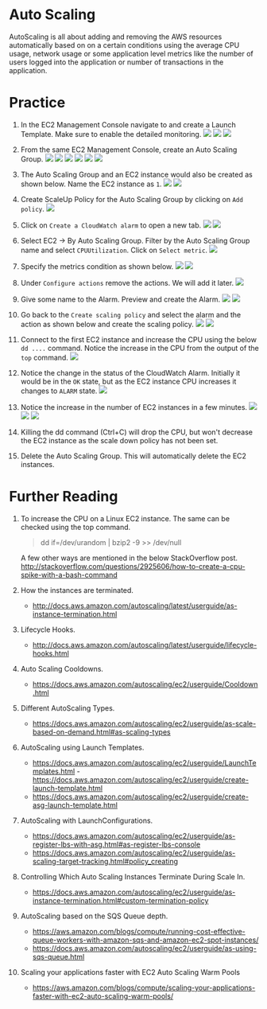 # Auto Scaling

AutoScaling is all about adding and removing the AWS resources automatically based on on a certain conditions using the average CPU usage, network usage or some application level metrics like the number of users logged into the application or number of transactions in the application.

# Practice

1. In the EC2 Management Console navigate to and create a Launch Template. Make sure to enable the detailed monitoring.
![](images/2021-04-21-13-00-22.png)
![](images/2021-04-21-13-04-17.png)
![](images/2021-04-21-13-05-32.png)

1. From the same EC2 Management Console, create an Auto Scaling Group.
![](images/2021-04-21-13-07-11.png)
![](images/2021-04-21-13-08-28.png)
![](images/2021-04-21-13-09-21.png)
![](images/2021-04-21-13-09-50.png)
![](images/2021-04-21-13-10-21.png)
![](images/2021-04-21-13-11-02.png)

1. The Auto Scaling Group and an EC2 instance would also be created as shown below. Name the EC2 instance as `1`.
![](images/2021-04-21-13-12-38.png)
![](images/2021-04-21-13-23-34.png)

1. Create ScaleUp Policy for the Auto Scaling Group by clicking on `Add policy`.
![](images/2021-04-21-13-24-52.png)

1. Click on `Create a CloudWatch alarm` to open a new tab.
![](images/2021-04-21-13-26-24.png)
![](images/2021-04-21-13-27-31.png)

1. Select EC2 -> By Auto Scaling Group. Filter by the Auto Scaling Group name and select `CPUUtilization`. Click on `Select metric`.
![](images/2021-04-21-13-29-36.png)

1. Specify the metrics condition as shown below.
![](images/2021-04-21-13-31-03.png)
![](images/2021-04-21-13-31-26.png)

1. Under `Configure actions` remove the actions. We will add it later.
![](images/2021-04-21-13-32-35.png)

1. Give some name to the Alarm. Preview and create the Alarm.
![](images/2021-04-21-13-33-26.png)
![](images/2021-04-21-13-34-51.png)

1. Go back to the `Create scaling policy` and select the alarm and the action as shown below and create the scaling policy.
![](images/2021-04-21-13-36-34.png)
![](images/2021-04-21-13-37-30.png)

1. Connect to the first EC2 instance and increase the CPU using the below `dd ....` command. Notice the increase in the CPU from the output of the `top` command.
![](images/2021-04-21-13-40-55.png)

1. Notice the change in the status of the CloudWatch Alarm. Initially it would be in the `OK` state, but as the EC2 instance CPU increases it changes to `ALARM` state. 
![](images/2021-04-21-13-44-00.png)

1. Notice the increase in the number of EC2 instances in a few minutes.
![](images/2021-04-21-13-45-35.png)
![](images/2021-04-21-14-09-30.png)
![](images/2021-04-21-14-10-10.png)

1. Killing the dd command (Ctrl+C) will drop the CPU, but won't decrease the EC2 instance as the scale down policy has not been set.

1. Delete the Auto Scaling Group. This will automatically delete the EC2 instances.

# Further Reading

1. To increase the CPU on a Linux EC2 instance. The same can be checked using the top command.
   >dd if=/dev/urandom | bzip2 -9 >> /dev/null

    A few other ways are mentioned in the below StackOverflow post.\
    http://stackoverflow.com/questions/2925606/how-to-create-a-cpu-spike-with-a-bash-command

1. How the instances are terminated.
    - http://docs.aws.amazon.com/autoscaling/latest/userguide/as-instance-termination.html

1. Lifecycle Hooks.
    - http://docs.aws.amazon.com/autoscaling/latest/userguide/lifecycle-hooks.html

1. Auto Scaling Cooldowns.
    - https://docs.aws.amazon.com/autoscaling/ec2/userguide/Cooldown.html

1. Different AutoScaling Types.
    - https://docs.aws.amazon.com/autoscaling/ec2/userguide/as-scale-based-on-demand.html#as-scaling-types

1. AutoScaling using Launch Templates.
    - https://docs.aws.amazon.com/autoscaling/ec2/userguide/LaunchTemplates.html
     -https://docs.aws.amazon.com/autoscaling/ec2/userguide/create-launch-template.html
    - https://docs.aws.amazon.com/autoscaling/ec2/userguide/create-asg-launch-template.html

1. AutoScaling with LaunchConfigurations.
    - https://docs.aws.amazon.com/autoscaling/ec2/userguide/as-register-lbs-with-asg.html#as-register-lbs-console
    - https://docs.aws.amazon.com/autoscaling/ec2/userguide/as-scaling-target-tracking.html#policy_creating

1. Controlling Which Auto Scaling Instances Terminate During Scale In.
    - https://docs.aws.amazon.com/autoscaling/ec2/userguide/as-instance-termination.html#custom-termination-policy

1. AutoScaling based on the SQS Queue depth.
    - https://aws.amazon.com/blogs/compute/running-cost-effective-queue-workers-with-amazon-sqs-and-amazon-ec2-spot-instances/
    - https://docs.aws.amazon.com/autoscaling/ec2/userguide/as-using-sqs-queue.html

1. Scaling your applications faster with EC2 Auto Scaling Warm Pools
    - https://aws.amazon.com/blogs/compute/scaling-your-applications-faster-with-ec2-auto-scaling-warm-pools/
